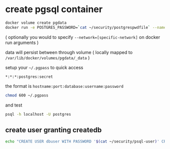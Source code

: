 # create pgsql container

```sh
docker volume create pgdata
docker run -e POSTGRES_PASSWORD=`cat ~/security/postgrespwdfile` --name postgres --mount source=pgdata,target=/var/lib/postgresql/data -d -p 5432:5432/tcp postgres:11.5
```

( optionally you would to specify `--network=[specific-network]` on docker run arguments )

data will persist between through volume ( locally mapped to `/var/lib/docker/volumes/pgdata/_data` )

setup your `~/.pgpass` to quick access

```
*:*:*:postgres:secret
```

the format is `hostname:port:database:username:password`

```sh
chmod 600 ~/.pgpass
```

and test

```sh
psql -h localhost -U postgres
```

## create user granting createdb

```sh
echo "CREATE USER dbuser WITH PASSWORD '$(cat ~/security/psql-user)' CREATEDB" | psql -h localhost -U postgres
```